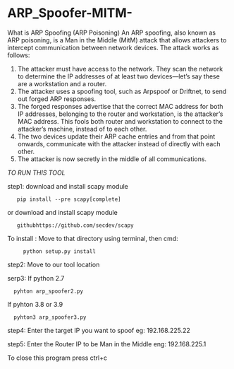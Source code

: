 # ARP_Spoofer-MITM-

What is ARP Spoofing (ARP Poisoning)
An ARP spoofing, also known as ARP poisoning, is a Man in the Middle (MitM) attack that allows attackers to intercept communication between network devices. The attack works as follows:

1. The attacker must have access to the network. They scan the network to determine the IP addresses of at least two devices⁠—let’s say these are a workstation and a router. 
2. The attacker uses a spoofing tool, such as Arpspoof or Driftnet, to send out forged ARP responses. 
3. The forged responses advertise that the correct MAC address for both IP addresses, belonging to the router and workstation, is the attacker’s MAC address. This fools both router and workstation to connect to the attacker’s machine, instead of to each other.
4. The two devices update their ARP cache entries and from that point onwards, communicate with the attacker instead of directly with each other.
5. The attacker is now secretly in the middle of all communications.

*TO RUN THIS TOOL*

step1: download and install scapy module 
       
       pip install --pre scapy[complete]
 or download and install scapy module 
       
       githubhttps://github.com/secdev/scapy
 To install : Move to that directory using terminal, 
 then cmd: 
         
         python setup.py install 

step2: Move to our tool location

serp3: If python 2.7
      
      pyhton arp_spoofer2.py   
  If pyhton 3.8 or 3.9 
      
      pyhton3 arp_spoofer3.py
step4: Enter the target IP you want to spoof eg: 192.168.225.22 

step5: Enter the Router IP to be Man in the Middle eng: 192.168.225.1


To close this program press ctrl+c
